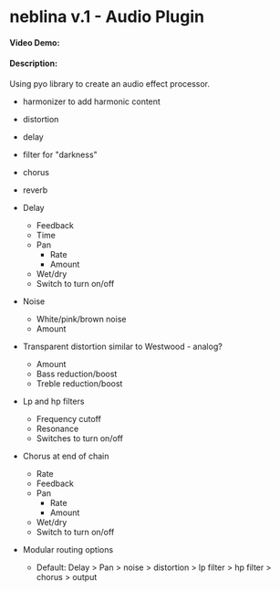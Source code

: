 # neblina v.1 - Audio Plugin
#### Video Demo:  <URL HERE>
#### Description:
Using pyo library to create an audio effect processor.
- harmonizer to add harmonic content
- distortion
- delay
- filter for "darkness"
- chorus
- reverb


- Delay
    - Feedback
    - Time
    - Pan
        - Rate
        - Amount
    - Wet/dry
    - Switch to turn on/off
- Noise
    - White/pink/brown noise
    - Amount
- Transparent distortion similar to Westwood - analog?
    - Amount
    - Bass reduction/boost
    - Treble reduction/boost 
- Lp and hp filters
    - Frequency cutoff
    - Resonance
    - Switches to turn on/off
- Chorus at end of chain
    - Rate
    - Feedback
    - Pan
        - Rate
        - Amount
    - Wet/dry
    - Switch to turn on/off
- Modular routing options
    - Default: Delay > Pan > noise > distortion > lp filter > hp filter > chorus > output